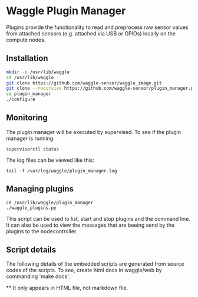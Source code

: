 # Waggle Plugin Manager

Plugins provide the functionality to read and preprocess raw sensor values from attached sensors (e.g. attached via USB or GPIOs) locally on the compute nodes.

## Installation

```bash
mkdir -p /usr/lib/waggle
cd /usr/lib/waggle
git clone https://github.com/waggle-sensor/waggle_image.git
git clone --recursive https://github.com/waggle-sensor/plugin_manager.git
cd plugin_manager
./configure
```

## Monitoring
The plugin manager will be executed by supervised. To see if the plugin manager is running:
```
supervisorctl status
```

The log files can be viewed like this:
```
tail -f /var/log/waggle/plugin_manager.log
```

## Managing plugins
```
cd /usr/lib/waggle/plugin_manager
./waggle_plugins.py
```
This script can be used to list, start and stop plugins and the command line. It can also be used to view the messages that are beeing send by the plugins to the nodecontroller.

## Script details

The following details of the embedded scripts are generated from source codes of the scripts. To see, create html docs in waggle/web by commanding 'make docs'.

** It only appears in HTML file, not markdown file.

<!-- EXTERNAL LINK TO CODE "lib/msg_handler.py" -->

<!-- EXTERNAL LINK TO CODE "plugin_manager.py" -->

<!-- EXTERNAL LINK TO CODE "waggle-plugins.py" -->
